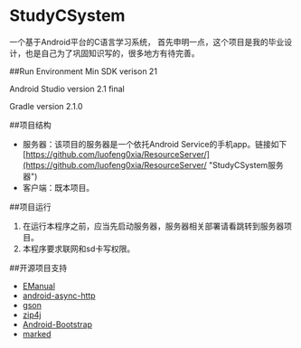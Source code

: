 # StudyCSystem
一个基于Android平台的C语言学习系统，
首先申明一点，这个项目是我的毕业设计，也是自己为了巩固知识写的，很多地方有待完善。

##Run Environment
Min SDK verison 21

Android Studio version 2.1 final

Gradle version 2.1.0

##项目结构
* 服务器：该项目的服务器是一个依托Android Service的手机app。链接如下[https://github.com/luofeng0xia/ResourceServer/](https://github.com/luofeng0xia/ResourceServer/ "StudyCSystem服务器")
* 客户端：既本项目。

##项目运行
1. 在运行本程序之前，应当先启动服务器，服务器相关部署请看跳转到服务器项目。
2. 本程序要求联网和sd卡写权限。

##开源项目支持
- [EManual](https://github.com/emanual) 
- [android-async-http](https://github.com/loopj/android-async-http)
- [gson](https://code.google.com/p/google-gson/)
- [zip4j](http://www.lingala.net/zip4j/)
- [Android-Bootstrap](https://github.com/Bearded-Hen/Android-Bootstrap)
- [marked](https://github.com/chjj/marked)





